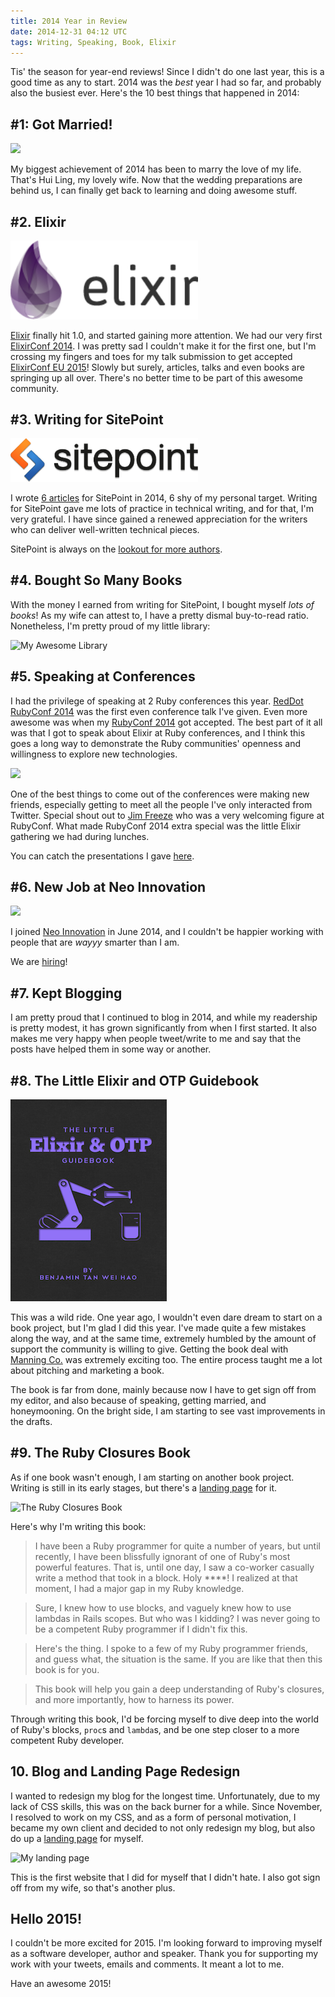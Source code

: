 ```yaml
---
title: 2014 Year in Review
date: 2014-12-31 04:12 UTC
tags: Writing, Speaking, Book, Elixir
---
```


Tis' the season for year-end reviews! Since I didn't do one last year, this is a good time as any to start. 2014 was the _best_ year I had so far, and probably also the busiest ever. Here's the 10 best things that happened in 2014:

## #1: Got Married!

![](http://i.imgur.com/vZyxEyE.jpg)

My biggest achievement of 2014 has been to marry the love of my life. That's Hui Ling, my lovely wife. Now that the wedding preparations are behind us, I can finally get back to learning and doing awesome stuff.

## #2. Elixir

<img src="/images/coding/elixir.png" width="300px">

[Elixir](http://www.elixir-lang.org) finally hit 1.0, and started gaining more attention. We had our very first [ElixirConf 2014](http://elixirconf.com/). I was pretty sad I couldn't make it for the first one, but I'm crossing my fingers and toes for my talk submission to get accepted [ElixirConf EU 2015](http://elixirconf.eu)! Slowly but surely, articles, talks and even books are springing up all over. There's no better time to be part of this awesome community.

## #3. Writing for SitePoint

<img src="/images/articles/sitepoint.png" width="300px"/>

I wrote [6 articles](http://www.sitepoint.com/author/btan/) for SitePoint in 2014, 6 shy of my personal target. Writing for SitePoint gave me lots of practice in technical writing, and for that, I'm very grateful. I have since gained a renewed appreciation for the writers who can deliver well-written technical pieces.

SitePoint is always on the [lookout for more authors](http://www.sitepoint.com/write-for-us/).

## #4. Bought So Many Books

With the money I earned from writing for SitePoint, I bought myself _lots of books_! As my wife can attest to, I have a pretty dismal buy-to-read ratio. Nonetheless, I'm pretty proud of my little library:

![My Awesome Library](http://i.imgur.com/xz1h1xy.jpg)

## #5. Speaking at Conferences

I had the privilege of speaking at 2 Ruby conferences this year. [RedDot RubyConf 2014](http://www.reddotrubyconf.com/) was the first even conference talk I've given. Even more awesome was  when my [RubyConf 2014](http://rubyconf.org/) got accepted. The best part of it all was that I got to speak about Elixir at Ruby  conferences, and I think this goes a long way to demonstrate the Ruby communities' openness and willingness to explore new technologies.

![](http://i.imgur.com/9X4jPuq.png)

One of the best things to come out of the conferences were making new friends, especially getting to meet all the people I've only interacted from Twitter. Special shout out to [Jim Freeze](https://twitter.com/jimfreeze) who was a very welcoming figure at RubyConf. What made RubyConf 2014 extra special was the little Elixir gathering we had during lunches.

You can catch the presentations I gave [here](http://confreaks.com/presenters/2702-benjamin-tan).

## #6. New Job at Neo Innovation

<img src="http://www.neo.com/images/logo-5fdc26a5.svg" width="300px"/>

I joined [Neo Innovation](http://www.neo.com) in June 2014, and I couldn't be happier working with people that are _wayyy_ smarter than I am.

We are [hiring](http://jobs.neo.com/)!

## #7. Kept Blogging

I am pretty proud that I continued to blog in 2014, and while my readership is pretty modest, it has grown significantly from when I first started. It also makes me very happy when people tweet/write to me and say that the posts have helped them in some way or another.

## #8. The Little Elixir and OTP Guidebook

![The Little Elixir and OTP Guidebook](/images/writing/exotpbook.png)

This was a wild ride. One year ago, I wouldn't even dare dream to start on a book project, but I'm glad I did this year. I've made quite a few mistakes along the way, and at the same time, extremely humbled by the amount of support the community is willing to give. Getting the book deal with [Manning Co.](http://www.manning.com) was extremely exciting too. The entire process taught me a lot about pitching and marketing a book. 

The book is far from done, mainly because now I have to get sign off from my editor, and also because of speaking, getting married, and honeymooning. On the bright side, I am starting to see vast improvements in the drafts.

## #9. The Ruby Closures Book

As if one book wasn't enough, I am starting on another book project. Writing is still in its early stages, but there's a [landing page](http://www.rubyclosur.es) for it.

![The Ruby Closures Book](http://rubyclosur.es/images/ruby-closures-cover.png)

Here's why I'm writing this book:

> I have been a Ruby programmer for quite a number of years, but until recently, I have been blissfully ignorant of one of Ruby's most powerful features. That is, until one day, I saw a co-worker casually write a method that took in a block. Holy ****! I realized at that moment, I had a major gap in my Ruby knowledge.

> Sure, I knew how to use blocks, and vaguely knew how to use lambdas in Rails scopes. But who was I kidding? I was never going to be a competent Ruby programmer if I didn't fix this.

> Here's the thing. I spoke to a few of my Ruby programmer friends, and guess what, the situation is the same. If you are like that then this book is for you.

> This book will help you gain a deep understanding of Ruby's closures, and more importantly, how to harness its power.

Through writing this book, I'd be forcing myself to dive deep into the world of Ruby's blocks, `proc`s and `lambda`s, and be one step closer to a more competent Ruby developer.

## 10. Blog and Landing Page Redesign

I wanted to redesign my blog for the longest time. Unfortunately, due to my lack of CSS skills, this was on the back burner for a while. Since November, I resolved to work on my CSS, and as a form of personal motivation, I became my own client and decided to not only redesign my blog, but also do up a [landing page](http://benjamintan.io) for myself.

![My landing page](http://i.imgur.com/OYJjbFU.png)

This is the first website that I did for myself that I didn't hate. I also got sign off from my wife, so that's another plus.

## Hello 2015!

I couldn't be more excited for 2015. I'm looking forward to improving myself as a software developer, author and speaker. Thank you for supporting my work with your tweets, emails and comments. It meant a lot to me.

Have an awesome 2015!

